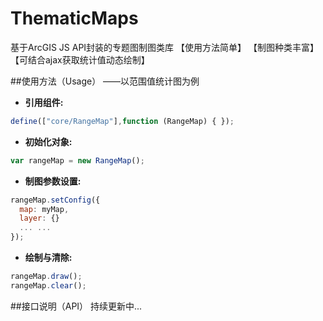 # ThematicMaps
基于ArcGIS JS API封装的专题图制图类库
【使用方法简单】 【制图种类丰富】 【可结合ajax获取统计值动态绘制】

##使用方法（Usage）
——以范围值统计图为例
* **引用组件:**
```js
define(["core/RangeMap"],function (RangeMap) { });
```
* **初始化对象:**
```js
var rangeMap = new RangeMap();
```
* **制图参数设置:**
```js
rangeMap.setConfig({
  map: myMap,
  layer: {}
  ... ...
});
```
* **绘制与清除:**
```js
rangeMap.draw();
rangeMap.clear();
```
##接口说明（API）
持续更新中...
